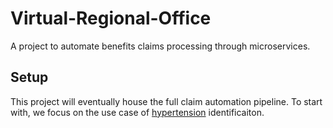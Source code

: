 # Virtual-Regional-Office

A project to automate benefits claims processing through microservices.

## Setup

This project will eventually house the full claim automation pipeline. To start with, we focus on the use case of [hypertension](rapid_ready_for_decision) identificaiton.
